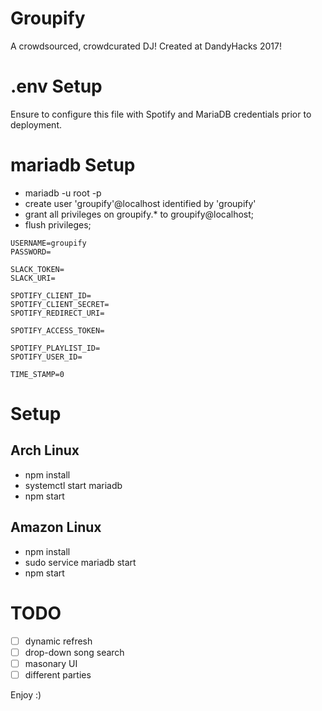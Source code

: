# Groupify
A crowdsourced, crowdcurated DJ!
Created at DandyHacks 2017!

# .env Setup
Ensure to configure this file with Spotify and MariaDB credentials prior to deployment.

# mariadb Setup
- mariadb -u root -p
- create user 'groupify'@localhost identified by 'groupify'
- grant all privileges on groupify.* to groupify@localhost;
- flush privileges;


```
USERNAME=groupify
PASSWORD=

SLACK_TOKEN=
SLACK_URI=

SPOTIFY_CLIENT_ID=
SPOTIFY_CLIENT_SECRET=
SPOTIFY_REDIRECT_URI=

SPOTIFY_ACCESS_TOKEN=

SPOTIFY_PLAYLIST_ID=
SPOTIFY_USER_ID=

TIME_STAMP=0
```

# Setup
## Arch Linux
* npm install
* systemctl start mariadb
* npm start
## Amazon Linux
* npm install
* sudo service mariadb start
* npm start

# TODO
- [ ] dynamic refresh
- [ ] drop-down song search
- [ ] masonary UI
- [ ] different parties

Enjoy :)
